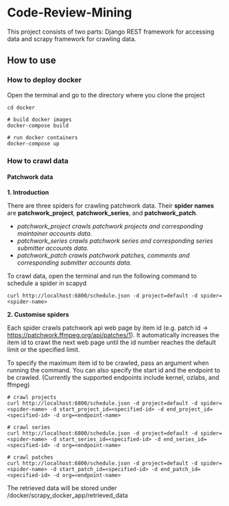 # Code-Review-Mining
This project consists of two parts: Django REST framework for accessing data and scrapy framework for crawling data.

## How to use

### How to deploy docker
Open the terminal and go to the directory where you clone the project
```command
cd docker

# build docker images
docker-compose build

# run docker containers
docker-compose up
```

### How to crawl data
#### Patchwork data
**1. Introduction**

There are three spiders for crawling patchwork data. Their **spider names** are **patchwork_project**, **patchwork_series**, and **patchwork_patch**.
- *patchwork_project crawls patchwork projects and corresponding maintainer accounts data.*
- *patchwork_series crawls patchwork series and corresponding series submitter accounts data.*
- *patchwork_patch crawls patchwork patches, comments and corresponding submitter accounts data.*

To crawl data, open the terminal and run the following command to schedule a spider in scapyd
```command
curl http://localhost:6800/schedule.json -d project=default -d spider=<spider-name>
```

**2. Customise spiders**

Each spider crawls patchwork api web page by item id (e.g. patch id -> https://patchwork.ffmpeg.org/api/patches/1). It automatically increases the item id to crawl the next web page until the id number reaches the default limit or the specified limit.

To specify the maximum item id to be crawled, pass an argument when running the command. You can also specify the start id and the endpoint to be crawled. (Currently the supported endpoints include kernel, ozlabs, and ffmpeg)
```command
# crawl projects
curl http://localhost:6800/schedule.json -d project=default -d spider=<spider-name> -d start_project_id=<specified-id> -d end_project_id=<specified-id> -d org=<endpoint-name>

# crawl series
curl http://localhost:6800/schedule.json -d project=default -d spider=<spider-name> -d start_series_id=<specified-id> -d end_series_id=<specified-id> -d org=<endpoint-name>

# crawl patches
curl http://localhost:6800/schedule.json -d project=default -d spider=<spider-name> -d start_patch_id=<specified-id> -d end_patch_id=<specified-id> -d org=<endpoint-name>
```

The retrieved data will be stored under /docker/scrapy_docker_app/retrieved_data
